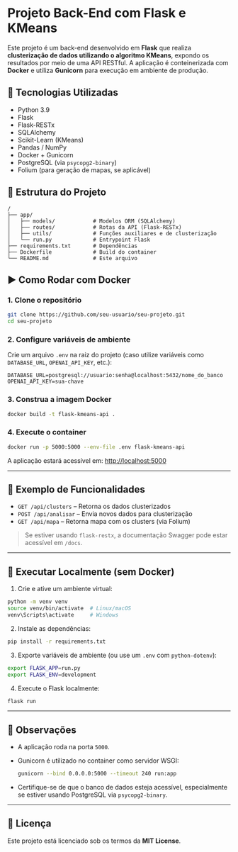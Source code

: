 # Projeto Back-End com Flask e KMeans

Este projeto é um back-end desenvolvido em **Flask** que realiza **clusterização de dados utilizando o algoritmo KMeans**, expondo os resultados por meio de uma API RESTful. A aplicação é conteinerizada com **Docker** e utiliza **Gunicorn** para execução em ambiente de produção.

## 🔧 Tecnologias Utilizadas

* Python 3.9
* Flask
* Flask-RESTx
* SQLAlchemy
* Scikit-Learn (KMeans)
* Pandas / NumPy
* Docker + Gunicorn
* PostgreSQL (via `psycopg2-binary`)
* Folium (para geração de mapas, se aplicável)

## 📁 Estrutura do Projeto

```
/
├── app/
│   ├── models/            # Modelos ORM (SQLAlchemy)
│   ├── routes/            # Rotas da API (Flask-RESTx)
│   ├── utils/             # Funções auxiliares e de clusterização
│   └── run.py             # Entrypoint Flask
├── requirements.txt       # Dependências
├── Dockerfile             # Build do container
└── README.md              # Este arquivo
```

## ▶️ Como Rodar com Docker

### 1. Clone o repositório

```bash
git clone https://github.com/seu-usuario/seu-projeto.git
cd seu-projeto
```

### 2. Configure variáveis de ambiente

Crie um arquivo `.env` na raiz do projeto (caso utilize variáveis como `DATABASE_URL`, `OPENAI_API_KEY`, etc.):

```
DATABASE_URL=postgresql://usuario:senha@localhost:5432/nome_do_banco
OPENAI_API_KEY=sua-chave
```

### 3. Construa a imagem Docker

```bash
docker build -t flask-kmeans-api .
```

### 4. Execute o container

```bash
docker run -p 5000:5000 --env-file .env flask-kmeans-api
```

A aplicação estará acessível em: [http://localhost:5000](http://localhost:5000)

---

## 🧠 Exemplo de Funcionalidades

* `GET /api/clusters` – Retorna os dados clusterizados
* `POST /api/analisar` – Envia novos dados para clusterização
* `GET /api/mapa` – Retorna mapa com os clusters (via Folium)

> Se estiver usando `flask-restx`, a documentação Swagger pode estar acessível em `/docs`.

---

## 🐍 Executar Localmente (sem Docker)

1. Crie e ative um ambiente virtual:

```bash
python -m venv venv
source venv/bin/activate  # Linux/macOS
venv\Scripts\activate     # Windows
```

2. Instale as dependências:

```bash
pip install -r requirements.txt
```

3. Exporte variáveis de ambiente (ou use um `.env` com `python-dotenv`):

```bash
export FLASK_APP=run.py
export FLASK_ENV=development
```

4. Execute o Flask localmente:

```bash
flask run
```

---

## 📌 Observações

* A aplicação roda na porta `5000`.
* Gunicorn é utilizado no container como servidor WSGI:

  ```bash
  gunicorn --bind 0.0.0.0:5000 --timeout 240 run:app
  ```
* Certifique-se de que o banco de dados esteja acessível, especialmente se estiver usando PostgreSQL via `psycopg2-binary`.

---

## 📄 Licença

Este projeto está licenciado sob os termos da **MIT License**.
